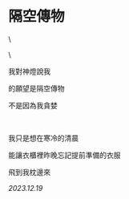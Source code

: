 # 隔空傳物

\

\

我對神燈說我


的願望是隔空傳物


不是因為我貪婪

<br>

我只是想在寒冷的清晨


能讓衣櫃裡昨晚忘記提前準備的衣服


飛到我枕邊來


*2023.12.19*

